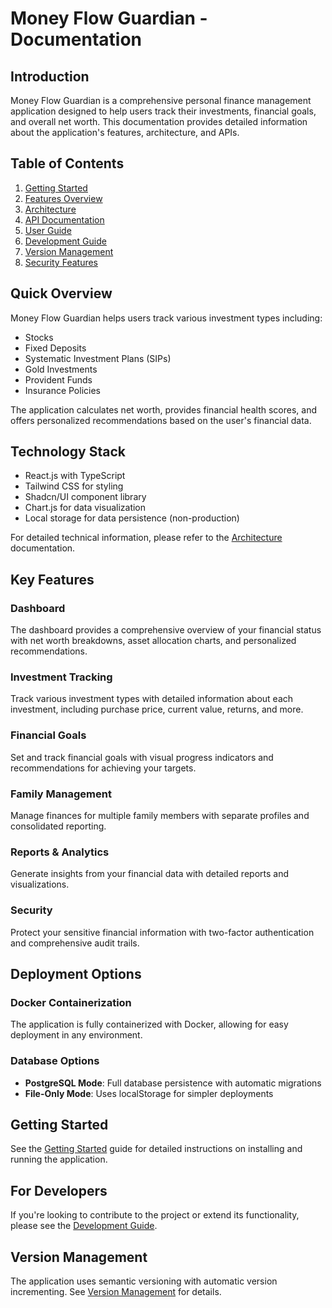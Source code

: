 
# Money Flow Guardian - Documentation

## Introduction

Money Flow Guardian is a comprehensive personal finance management application designed to help users track their investments, financial goals, and overall net worth. This documentation provides detailed information about the application's features, architecture, and APIs.

## Table of Contents

1. [Getting Started](./getting-started.md)
2. [Features Overview](./features/README.md)
3. [Architecture](./architecture.md)
4. [API Documentation](./api/README.md)
5. [User Guide](./user-guide/README.md)
6. [Development Guide](./development-guide.md)
7. [Version Management](./version-management.md)
8. [Security Features](./user-guide/security.md)

## Quick Overview

Money Flow Guardian helps users track various investment types including:

- Stocks
- Fixed Deposits
- Systematic Investment Plans (SIPs)
- Gold Investments
- Provident Funds
- Insurance Policies

The application calculates net worth, provides financial health scores, and offers personalized recommendations based on the user's financial data.

## Technology Stack

- React.js with TypeScript
- Tailwind CSS for styling
- Shadcn/UI component library
- Chart.js for data visualization
- Local storage for data persistence (non-production)

For detailed technical information, please refer to the [Architecture](./architecture.md) documentation.

## Key Features

### Dashboard
The dashboard provides a comprehensive overview of your financial status with net worth breakdowns, asset allocation charts, and personalized recommendations.

### Investment Tracking
Track various investment types with detailed information about each investment, including purchase price, current value, returns, and more.

### Financial Goals
Set and track financial goals with visual progress indicators and recommendations for achieving your targets.

### Family Management
Manage finances for multiple family members with separate profiles and consolidated reporting.

### Reports & Analytics
Generate insights from your financial data with detailed reports and visualizations.

### Security
Protect your sensitive financial information with two-factor authentication and comprehensive audit trails.

## Deployment Options

### Docker Containerization
The application is fully containerized with Docker, allowing for easy deployment in any environment. 

### Database Options
- **PostgreSQL Mode**: Full database persistence with automatic migrations
- **File-Only Mode**: Uses localStorage for simpler deployments

## Getting Started

See the [Getting Started](./getting-started.md) guide for detailed instructions on installing and running the application.

## For Developers

If you're looking to contribute to the project or extend its functionality, please see the [Development Guide](./development-guide.md).

## Version Management

The application uses semantic versioning with automatic version incrementing. See [Version Management](./version-management.md) for details.
